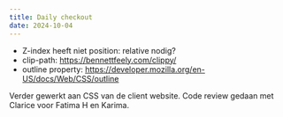 ```yaml
---
title: Daily checkout
date: 2024-10-04
---
```


- Z-index heeft niet position: relative nodig?
- clip-path: https://bennettfeely.com/clippy/
- outline property: https://developer.mozilla.org/en-US/docs/Web/CSS/outline

Verder gewerkt aan CSS van de client website. Code review gedaan met Clarice voor Fatima H en Karima. 